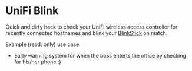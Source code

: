 # UniFi Blink

Quick and dirty hack to check your UniFi wireless access controller for recently connected hostnames and blink your [BlinkStick](http://blinkstick.com) on match.

Example (read: only) use case:
* Early warning system for when the boss enterts the office by checking for his/her phone :)
